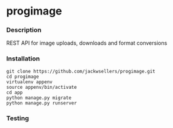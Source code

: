 # progimage

### Description
REST API for image uploads, downloads and format conversions

### Installation
```
git clone https://github.com/jackwsellers/progimage.git
cd progimage
virtualenv appenv
source appenv/bin/activate
cd app
python manage.py migrate
python manage.py runserver
```

### Testing
